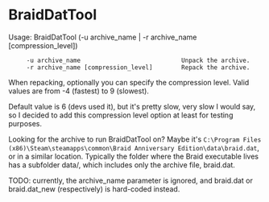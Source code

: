 # BraidDatTool

Usage: BraidDatTool (-u archive_name | -r archive_name [compression_level])

```
	 -u archive_name                            Unpack the archive. 
	 -r archive_name [compression_level]        Repack the archive.
```

When repacking, optionally you can specify the compression level. Valid values are from -4 (fastest) to 9 (slowest).

Default value is 6 (devs used it), but it's pretty slow, very slow I would say, so I decided to add this compression level option at least for testing purposes.

Looking for the archive to run BraidDatTool on? Maybe it's `C:\Program Files (x86)\Steam\steamapps\common\Braid Anniversary Edition\data\braid.dat`, or in a similar location. Typically the folder where the Braid executable lives has a subfolder data/, which includes only the archive file, braid.dat.

TODO: currently, the archive_name parameter is ignored, and braid.dat or braid.dat_new (respectively) is hard-coded instead.
